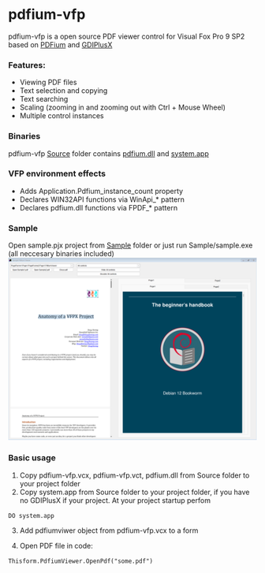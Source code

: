 # pdfium-vfp 

pdfium-vfp is a open source PDF viewer control for Visual Fox Pro 9 SP2 based on [PDFium](https://pdfium.googlesource.com/pdfium/) and [GDIPlusX](https://github.com/VFPX/GDIPlusX)

### Features:
* Viewing PDF files
* Text selection and copying
* Text searching
* Scaling (zooming in and zooming out with Ctrl + Mouse Wheel)
* Multiple control instances

### Binaries
pdfium-vfp [Source](Source) folder contains [pdfium.dll](https://github.com/bblanchon/pdfium-binaries) and [system.app](https://github.com/VFPX/GDIPlusX)

### VFP environment effects
* Adds Application.Pdfium_instance_count property
* Declares WIN32API functions via WinApi_* pattern
* Declares pdfium.dll functions via FPDF_* pattern


### Sample
Open sample.pjx project from [Sample](Sample) folder or just run Sample/sample.exe (all neccesary binaries included)
<img alt="Sample screen shot" src="Sample/screenshots/pdfium-vfp-screen01.png" />


### Basic usage
1) Copy pdfium-vfp.vcx, pdfium-vfp.vct, pdfium.dll from Source folder to your project folder
2) Copy system.app from Source folder to your project folder, if you have no GDIPlusX if your project. 
At your project startup perfom 
```foxpro
DO system.app
```

3) Add pdfiumviwer object from pdfium-vfp.vcx to a form

4) Open PDF file in code:
```foxpro
Thisform.PdfiumViewer.OpenPdf("some.pdf")
```
